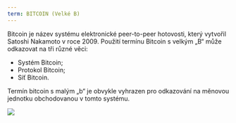 ```yaml
---
term: BITCOIN (Velké B)
---
```


Bitcoin je název systému elektronické peer-to-peer hotovosti, který vytvořil Satoshi Nakamoto v roce 2009. Použití termínu Bitcoin s velkým „B“ může odkazovat na tři různé věci:
* Systém Bitcoin;
* Protokol Bitcoin;
* Síť Bitcoin.

Termín bitcoin s malým „b“ je obvykle vyhrazen pro odkazování na měnovou jednotku obchodovanou v tomto systému.

![](../../dictionnaire/assets/41.png)